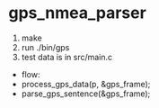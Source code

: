 # gps_nmea_parser
1. make
2. run ./bin/gps
3. test data is in src/main.c

*   flow:
   * process_gps_data(p, &gps_frame);
   * parse_gps_sentence(&gps_frame);
